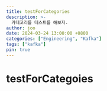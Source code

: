 ```yaml
---
title: testForCategories
description: >-
  카테고리를 테스트를 해보자.
author: joo
date: 2024-03-24 13:00:00 +0800
categories: ["Engineering", "Kafka"]
tags: ["kafka"]
pin: true
---
```


# testForCategoies